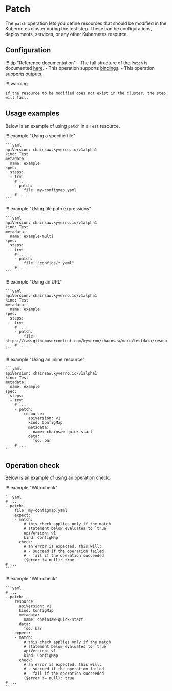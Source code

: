 # Patch

The `patch` operation lets you define resources that should be modified in the Kubernetes cluster during the test step.
These can be configurations, deployments, services, or any other Kubernetes resource.

## Configuration

!!! tip "Reference documentation"
    - The full structure of the `Patch` is documented [here](../reference/apis/chainsaw.v1alpha1.md#chainsaw-kyverno-io-v1alpha1-Patch).
    - This operation supports [bindings](../tests/common/bindings.md).
    - This operation supports [outputs](../tests/common/outputs.md).

!!! warning

    If the resource to be modified does not exist in the cluster, the step will fail.

## Usage examples

Below is an example of using `patch` in a `Test` resource.

!!! example "Using a specific file"

    ```yaml
    apiVersion: chainsaw.kyverno.io/v1alpha1
    kind: Test
    metadata:
      name: example
    spec:
      steps:
      - try:
        # ...
        - patch:
            file: my-configmap.yaml
        # ...
    ```

!!! example "Using file path expressions"

    ```yaml
    apiVersion: chainsaw.kyverno.io/v1alpha1
    kind: Test
    metadata:
      name: example-multi
    spec:
      steps:
      - try:
        # ...
        - patch:
            file: "configs/*.yaml"
        # ...
    ```

!!! example "Using an URL"

    ```yaml
    apiVersion: chainsaw.kyverno.io/v1alpha1
    kind: Test
    metadata:
      name: example
    spec:
      steps:
      - try:
        # ...
        - patch:
            file: https://raw.githubusercontent.com/kyverno/chainsaw/main/testdata/resource/valid.yaml
        # ...
    ```

!!! example "Using an inline resource"

    ```yaml
    apiVersion: chainsaw.kyverno.io/v1alpha1
    kind: Test
    metadata:
      name: example
    spec:
      steps:
      - try:
        # ...
        - patch:
            resource:
              apiVersion: v1
              kind: ConfigMap
              metadata:
                name: chainsaw-quick-start
              data:
                foo: bar
        # ...
    ```

## Operation check

Below is an example of using an [operation check](./check.md#patch).

!!! example "With check"

    ```yaml
    # ...
    - patch:
        file: my-configmap.yaml
        expect:
        - match:
            # this check applies only if the match
            # statement below evaluates to `true`
            apiVersion: v1
            kind: ConfigMap
          check:
            # an error is expected, this will:
            # - succeed if the operation failed
            # - fail if the operation succeeded
            ($error != null): true
    # ...
    ```

!!! example "With check"

    ```yaml
    # ...
    - patch:
        resource:
          apiVersion: v1
          kind: ConfigMap
          metadata:
            name: chainsaw-quick-start
          data:
            foo: bar
        expect:
        - match:
            # this check applies only if the match
            # statement below evaluates to `true`
            apiVersion: v1
            kind: ConfigMap
          check:
            # an error is expected, this will:
            # - succeed if the operation failed
            # - fail if the operation succeeded
            ($error != null): true
    # ...
    ```
